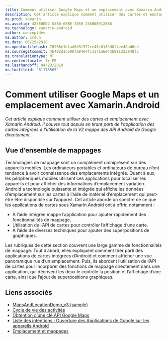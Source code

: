 ```yaml
---
title: Comment utiliser Google Maps et un emplacement avec Xamarin.Android
description: Cet article explique comment utiliser des cartes et emplacement avec Xamarin.Android. Il couvre tout depuis en tirant parti de l’application des cartes intégrées à l’utilisation de la V2 mappe des API Android de Google directement.
ms.prod: xamarin
ms.assetid: 425E0ED2-5380-6EBE-7059-256B6E9128B8
ms.technology: xamarin-android
author: conceptdev
ms.author: crdun
ms.date: 06/25/2018
ms.openlocfilehash: 78908e1b1ad6d3f572ce45c8189d8f4ee48ad6ee
ms.sourcegitcommit: 4b402d1c508fa84e4fc3171a6e43b811323948fc
ms.translationtype: MT
ms.contentlocale: fr-FR
ms.lasthandoff: 04/23/2019
ms.locfileid: "61176565"
---
```

# <a name="how-to-use-google-maps-and-location-with-xamarinandroid"></a>Comment utiliser Google Maps et un emplacement avec Xamarin.Android

_Cet article explique comment utiliser des cartes et emplacement avec Xamarin.Android. Il couvre tout depuis en tirant parti de l’application des cartes intégrées à l’utilisation de la V2 mappe des API Android de Google directement._

## <a name="maps-overview"></a>Vue d’ensemble de mappages

Technologies de mappage sont un complément omniprésent sur des appareils mobiles. Les ordinateurs portables et ordinateurs de bureau n’ont tendance à avoir connaissance des emplacements intégrée. Quant à eux, les périphériques mobiles utilisent ces applications pour localiser les appareils et pour afficher des informations d’emplacement variation. Android a technologie puissante et intégrée qui affiche les données d’emplacement sur les cartes à l’aide de matériel d’emplacement qui peut-être être disponible sur l’appareil. Cet article aborde un spectre de ce que les applications de cartes sous Xamarin.Android ont à offrir, notamment : 

-  À l’aide intégrée mappe l’application pour ajouter rapidement des fonctionnalités de mappage.
-  Utilisation de l’API de cartes pour contrôler l’affichage d’une carte.
-  À l’aide de diverses techniques pour ajouter des superpositions de graphiques.

Les rubriques de cette section couvrent une large gamme de fonctionnalités de mappage.
Tout d’abord, elles expliquent comment tirer parti des applications de cartes intégrées d’Android et comment afficher une vue panoramique rue d’un emplacement. Puis, ils abordent l’utilisation de l’API de cartes pour incorporer des fonctions de mappage directement dans une application, qui décrivent les deux le contrôle la position et l’affichage d’une carte, ainsi que l’ajout de superpositions graphiques.


## <a name="related-links"></a>Liens associés

- [MapsAndLocationDemo_v3 (sample)](https://developer.xamarin.com/samples/monodroid/MapsAndLocationDemo_v3/)
- [Cycle de vie des activités](~/android/app-fundamentals/activity-lifecycle/index.md)
- [Obtention d’une clé API Google Maps](~/android/platform/maps-and-location/maps/obtaining-a-google-maps-api-key.md)
- [Liste des intentions : Ouverture des Applications de Google sur les appareils Android](https://developer.android.com/guide/appendix/g-app-intents.html)
- [Emplacement et mappages](https://developer.android.com/guide/topics/location/index.html)
